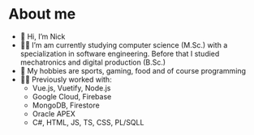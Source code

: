 # About me
- 👋 Hi, I’m Nick
- 👨‍🎓 I’m am currently studying computer science (M.Sc.) with a specialization in software engineering. Before that I studied mechatronics and digital production (B.Sc.)
- 👀 My hobbies are sports, gaming, food and of course programming
- 👨‍💻 Previously worked with:
  - Vue.js, Vuetify, Node.js
  - Google Cloud, Firebase
  - MongoDB, Firestore
  - Oracle APEX 
  - C#, HTML, JS, TS, CSS, PL/SQLL

<!---
NowakNick/NowakNick is a ✨ special ✨ repository because its `README.md` (this file) appears on your GitHub profile.
You can click the Preview link to take a look at your changes.
--->
